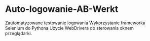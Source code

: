 # Auto-logowanie-AB-Werkt
Zautomatyzowane testowanie logowania
Wykorzystanie frameworka Selenium do Pythona
Użycie WebDrivera do sterowania oknem przeglądarki.
